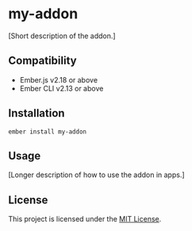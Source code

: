 my-addon
==============================================================================

[Short description of the addon.]


Compatibility
------------------------------------------------------------------------------

* Ember.js v2.18 or above
* Ember CLI v2.13 or above


Installation
------------------------------------------------------------------------------

```
ember install my-addon
```


Usage
------------------------------------------------------------------------------

[Longer description of how to use the addon in apps.]


License
------------------------------------------------------------------------------

This project is licensed under the [MIT License](LICENSE.md).
